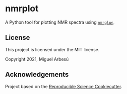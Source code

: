 # nmrplot

A Python tool for plotting NMR spectra using [`nmrglue`](https://nmrglue.readthedocs.io/en/latest/).

## License

This project is licensed under the MIT license.

Copyright 2021, Miguel Arbesú

## Acknowledgements

Project based on the [Reproducible Science Cookiecutter](https://github.com/miguelarbesu/cookiecutter-reproducible-science).
